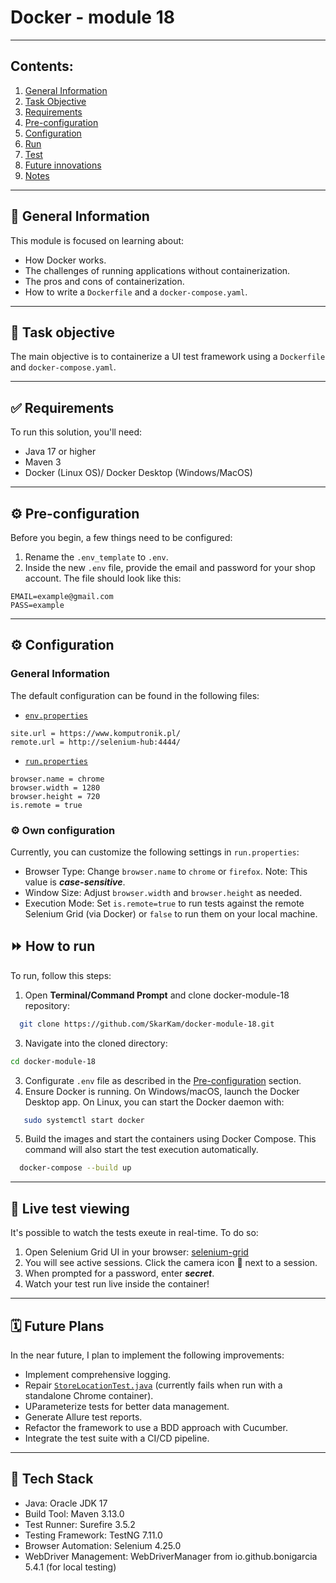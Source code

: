 # Docker - module 18
---

## Contents:
1. [General Information](#-general-information)
2. [Task Objective](#-task-objective)
3. [Requirements](#-requirements)
4. [Pre-configuration](#pre-config)
5. [Configuration](#config)
6. [Run](#-how-to-run)
7. [Test](#-during-tests)
8. [Future innovations](#future)
9. [Notes](#-notes)
---

## 📖 General Information
This module is focused on learning about:
- How Docker works.
- The challenges of running applications without containerization.
- The pros and cons of containerization.
- How to write a `Dockerfile` and a `docker-compose.yaml`.

---

## 🎯 Task objective

The main objective is to containerize a UI test framework using a `Dockerfile` and `docker-compose.yaml`.

---

## ✅ Requirements
To run this solution, you'll need:
- Java 17 or higher
- Maven 3
- Docker (Linux OS)/ Docker Desktop (Windows/MacOS)

---

## ⚙️ Pre-configuration <a id='pre-config'/>

Before you begin, a few things need to be configured:
1. Rename the `.env_template` to `.env`.
2. Inside the new `.env` file, provide the email and password for your shop account. The file should look like this:

```env
EMAIL=example@gmail.com
PASS=example
```

---
## ⚙️ Configuration <a id='config'/>
### General Information

The default configuration can be found in the following files:

- [`env.properties`](https://github.com/SkarKam/docker-module-18/blob/main/src/main/resources/env.properties)
```properties
site.url = https://www.komputronik.pl/
remote.url = http://selenium-hub:4444/
```

- [`run.properties`](https://github.com/SkarKam/docker-module-18/blob/main/src/main/resources/run.properties)
```properties
browser.name = chrome
browser.width = 1280
browser.height = 720
is.remote = true
```
### ⚙️ Own configuration
Currently, you can customize the following settings in `run.properties`:
- Browser Type: Change `browser.name` to `chrome` or `firefox`. Note: This value is ***case-sensitive***.
- Window Size: Adjust `browser.width` and `browser.height` as needed.
- Execution Mode: Set `is.remote=true` to run tests against the remote Selenium Grid (via Docker) or `false` to run them on your local machine.

## ⏩ How to run
To run, follow this steps:
1. Open **Terminal/Command Prompt** and clone docker-module-18 repository:
```bash
  git clone https://github.com/SkarKam/docker-module-18.git
```
3. Navigate into the cloned directory:
```bash
cd docker-module-18
```
3. Configurate `.env` file as described in the [Pre-configuration](#pre-configuration) section.
4. Ensure Docker is running. On Windows/macOS, launch the Docker Desktop app. On Linux, you can start the Docker daemon with:
```bash
   sudo systemctl start docker
```
5. Build the images and start the containers using Docker Compose. This command will also start the test execution automatically.
```bash
  docker-compose --build up
``` 

---

## 🧪 Live test viewing

It's possible to watch the tests exeute in real-time. To do so:
1. Open Selenium Grid UI in your browser: [selenium-grid](http://localhost:4444/ui/)
2. You will see active sessions. Click the camera icon 🎥 next to a session.
3. When prompted for a password, enter ***secret***.
4. Watch your test run live inside the container!

---

## 🗓 Future Plans <a id='future'/>
In the near future, I plan to implement the following improvements:
- Implement comprehensive logging.
- Repair [`StoreLocationTest.java`](https://github.com/SkarKam/docker-module-18/blob/main/src/test/java/StoreLocationTest.java) (currently fails when run with a standalone Chrome container).
- UParameterize tests for better data management.
- Generate Allure test reports.
- Refactor the framework to use a BDD approach with Cucumber.
- Integrate the test suite with a CI/CD pipeline.

---

## 📓 Tech Stack
- Java: Oracle JDK 17
- Build Tool: Maven 3.13.0
- Test Runner: Surefire 3.5.2
- Testing Framework: TestNG 7.11.0
- Browser Automation: Selenium 4.25.0
- WebDriver Management: WebDriverManager from io.github.bonigarcia 5.4.1 (for local testing)
